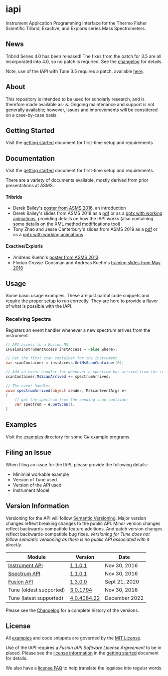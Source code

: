 # iapi
Instrument Application Programming Interface for the Thermo Fisher Scientific Tribrid, Exactive, and Exploris series Mass Spectrometers.

## News

Tribrid Series 4.0 has been released!  The fixes from the patch for 3.5 are all incorporated into 4.0, so no patch is requried.  See the [changelog](https://github.com/thermofisherlsms/iapi/blob/master/changelog.md) for details.

Note, use of the IAPI with Tune 3.5 requires a patch, available [here](https://github.com/thermofisherlsms/iapi/blob/master/misc/).  

## About

This repository is intended to be used for scholarly research, and is therefore made available as-is.  Ongoing maintenance and support is not generally available; however, issues and improvements will be considered on a case-by-case basis.

## Getting Started

Visit the [getting started](https://github.com/thermofisherlsms/iapi/blob/master/GettingStarted.md) document for first-time setup and requirements

## Documentation

Visit the [getting started](https://github.com/thermofisherlsms/iapi/blob/master/GettingStarted.md) document for first-time setup and requirements.

There are a variety of documents available, mostly derived from prior presentations at ASMS.

#### Tribrids

* Derek Bailey's [poster from ASMS 2016](https://github.com/thermofisherlsms/iapi/blob/master/docs/tribrid/ASMS%202016%20poster%20Derek-Bailey%20API.pdf), an introduction
* Derek Bailey's slides from ASMS 2018 as a [pdf](https://github.com/thermofisherlsms/iapi/blob/master/docs/tribrid/IAPI%20and%20XML%20Modifications.pdf) or as a [pptx with working animations](https://github.com/thermofisherlsms/iapi/blob/master/docs/tribrid/IAPI%20and%20XML%20Modifications.pptx), providing details on how the IAPI works (also containing some details on the XML method modifications tool)
* Tony Zhao and Jesse Canterbury's slides from ASMS 2019 as a [pdf](https://github.com/thermofisherlsms/iapi/blob/master/docs/tribrid/Orbitrap_1300_TonyZhaoJesseCanterbury.pdf) or as a [pptx with working animations](https://github.com/thermofisherlsms/iapi/blob/master/docs/tribrid/IAPI%20and%20XML%20Modifications.pptx)

#### Exactive/Exploris

* Andreas Kuehn's [poster from ASMS 2013](https://github.com/thermofisherlsms/iapi/blob/master/docs/exactive/Customized%20Real-Time%20Control%20of%20Benchtop%20Orbitrap%20MS%20-%20API.pdf)
* Florian Grosse-Coosman and Andreas Kuehn's [training slides from May 2018](https://github.com/thermofisherlsms/iapi/blob/master/docs/exactive/Applied%20API%20Training%20for%20Exactive%20series%20-%20Online%20edition_v1.pdf)

## Usage

Some basic usage examples. These are just parital code snippets and require the proper setup to run correctly. They are here to provide a flavor of what is possible with the IAPI.

### Receiving Spectra

Registers an event handler whenever a new spectrum arrives from the instrument.

```csharp
// API access to a Fusion MS
IFusionInstrumentAccess instAccess = <else where>; 

// Get the first scan container for the instrument
var scanContainer = instAccess.GetMsScanContainer(0);

// Add an event handler for whenever a spectrum has arrived from the instrument
scanContainer.MsScanArrived += spectrumArrived;
 
// The event handler
void spectrumArrived(object sender, MsScanEventArgs e)
{
	// get the spectrum from the sending scan container
	var spectrum = e.GetScan();
}

```

## Examples

Visit the [examples](https://github.com/thermofisherlsms/iapi/tree/master/examples) directory for some C# example programs.

## Filing an Issue

When filing an issue for the IAPI, please provide the following details:

* Minimial workable example
* Version of Tune used
* Version of the API used
* Instrument Model

## Version Information

Versioning for the API will follow [Semantic Versioning](http://semver.org/). Major version changes reflect breaking changes to the public API. Minor version changes reflect backwards-compatible feature additions. And patch version changes reflect backwards-compatible bug fixes. *Versioning for Tune does not follow semantic versioning as there is no public API associated with it directly.*

| Module | Version | Date |
|-----|---------|------|
|[Instrument API](https://github.com/thermofisherlsms/iapi/blob/master/lib/API-2.0.dll) | [1.1.0.1](https://github.com/thermofisherlsms/iapi/blob/master/changelog.md#301794-nov-30-2016)|Nov 30, 2016|
|[Spectrum API](https://github.com/thermofisherlsms/iapi/blob/master/lib/Spectrum-1.0.dll) | [1.1.0.1](https://github.com/thermofisherlsms/iapi/blob/master/changelog.md#301794-nov-30-2016)|Nov 30, 2016|
|[Fusion API](https://github.com/thermofisherlsms/iapi/blob/master/lib/fusion/Fusion.API-1.0.dll) |  [1.3.0.0](https://github.com/thermofisherlsms/iapi/blob/master/changelog.md#22178-nov-7-2016)|Sept 21, 2020|
|Tune (oldest supported) |  [3.0.1794](https://github.com/thermofisherlsms/iapi/blob/master/changelog.md#301794-nov-30-2016)|Nov 30, 2016|
|Tune (latest supported) |  [4.0.4084.22](https://github.com/thermofisherlsms/iapi/blob/master/changelog.md)|December 2022|

Please see the [Changelog](https://github.com/thermofisherlsms/iapi/blob/master/changelog.md) for a complete history of the versions.

## License

All [examples](https://github.com/thermofisherlsms/iapi/tree/master/examples) and code snippets are governed by the [MIT License](https://github.com/thermofisherlsms/iapi/blob/master/LICENSE).

Use of the IAPI requires a *Fusion IAPI Software License Argreement* to be in placed. Please see the [license information](https://github.com/thermofisherlsms/iapi/blob/master/GettingStarted.md#legal-requirements) in the [getting started](https://github.com/thermofisherlsms/iapi/blob/master/GettingStarted.md) document for details.

We also have a [license FAQ](https://github.com/thermofisherlsms/iapi/blob/master/docs/API%20license%20agreement%20FAQs%20r1.3.pdf) to help translate the legalese into regular words. 
